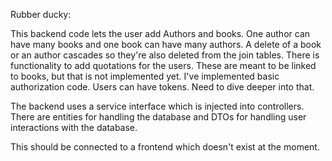 Rubber ducky:

This backend code lets the user add Authors and books. One author can have many books and one book can have many authors. A delete of a book or an author cascades so they're also deleted from the join tables.
There is functionality to add quotations for the users. These are meant to be linked to books, but that is not implemented yet.
I've implemented basic authorization code. Users can have tokens. Need to dive deeper into that.

The backend uses a service interface which is injected into controllers. There are entities for handling the database and DTOs for handling user interactions with the database.

This should be connected to a frontend which doesn't exist at the moment.
